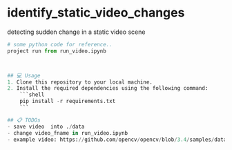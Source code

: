# identify_static_video_changes
detecting sudden change in a static video scene


```python
# some python code for reference..
project run from run_video.ipynb



## 💻 Usage
1. Clone this repository to your local machine.
2. Install the required dependencies using the following command:
    ```shell
    pip install -r requirements.txt
    ```

## 📋 TODOs
- save video  into ./data
- change video_fname in run_video.ipynb
- example video: https://github.com/opencv/opencv/blob/3.4/samples/data/vtest.avi
